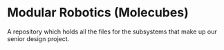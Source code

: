 # Modular Robotics (Molecubes)
A repository which holds all the files for the subsystems that make up our senior design project.
